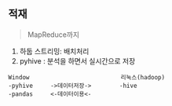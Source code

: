 ## 적재

> MapReduce까지

1. 하둡 스트리밍: 배치처리
2. pyhive : 분석을 하면서 실시간으로 저장



```
Window							리눅스(hadoop)
-pyhive		->데이터저장->		 -hive
-pandas		<-데이터이용<-





```


